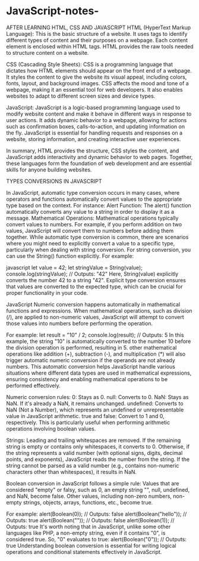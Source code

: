 # JavaScript-notes-

AFTER LEARNING HTML, CSS AND JAVASCRIPT 
HTML (HyperText Markup Language): This is the basic structure of a website. It uses tags to identify different types of content and their purposes on a webpage.
Each content element is enclosed within HTML tags. HTML provides the raw tools needed to structure content on a website.

CSS (Cascading Style Sheets): CSS is a programming language that dictates how HTML elements should appear on the front end of a webpage.
It styles the content to give the website its visual appeal, including colors, fonts, layout, and background images. CSS affects the mood and tone of a webpage,
making it an essential tool for web developers. It also enables websites to adapt to different screen sizes and device types.

JavaScript: JavaScript is a logic-based programming language used to modify website content and make it behave in different ways in response to user actions.
It adds dynamic behavior to a webpage, allowing for actions such as confirmation boxes, calls-to-action, and updating information on the fly.
JavaScript is essential for handling requests and responses on a website, storing information, and creating interactive user experiences.

In summary, HTML provides the structure, CSS styles the content, and JavaScript adds interactivity and dynamic behavior to web pages.
Together, these languages form the foundation of web development and are essential skills for anyone building websites.




TYPES CONVERSIONS IN JAVASCRIPT 

In JavaScript, automatic type conversion occurs in many cases, where operators and functions automatically convert values to the appropriate type based on the context. For instance:
Alert Function: The alert() function automatically converts any value to a string in order to display it as a message.
Mathematical Operations: Mathematical operations typically convert values to numbers. 
For example, if you perform addition on two values, JavaScript will convert them to numbers before adding them together.
While automatic type conversion is common, there are scenarios where you might need to explicitly convert a value to a specific type, particularly when dealing with string conversion.
For string conversion, you can use the String() function explicitly. For example:

javascript
let value = 42;
let stringValue = String(value);
console.log(stringValue); // Outputs: "42"
Here, String(value) explicitly converts the number 42 to a string "42".
Explicit type conversion ensures that values are converted to the expected type, which can be crucial for proper functionality in your code.


JavaScript
Numeric conversion happens automatically in mathematical functions and expressions. When mathematical operations, such as division (/), are applied to non-numeric values,
JavaScript will attempt to convert those values into numbers before performing the operation.

For example:
let result = "10" / 2;
console.log(result); // Outputs: 5
In this example, the string "10" is automatically converted to the number 10 before the division operation is performed, resulting in 5.
other mathematical operations like addition (+), subtraction (-), and multiplication (*) will also trigger automatic numeric conversion if the operands are not already numbers.
This automatic conversion helps JavaScript handle various situations where different data types are used in mathematical expressions, ensuring consistency and enabling mathematical operations to be performed effectively.


Numeric conversion rules:
0: Stays as 0.
null: Converts to 0.
NaN: Stays as NaN. If it's already a NaN, it remains unchanged.
undefined: Converts to NaN (Not a Number), which represents an undefined or unrepresentable value in JavaScript arithmetic.
true and false: Convert to 1 and 0, respectively. This is particularly useful when performing arithmetic operations involving boolean values.

Strings:
Leading and trailing whitespaces are removed.
If the remaining string is empty or contains only whitespaces, it converts to 0.
Otherwise, if the string represents a valid number (with optional signs, digits, decimal points, and exponents), JavaScript reads the number from the string.
If the string cannot be parsed as a valid number (e.g., contains non-numeric characters other than whitespaces), it results in NaN.


Boolean conversion in JavaScript follows a simple rule:
Values that are considered "empty" or falsy, such as 0, an empty string "", null, undefined, and NaN, become false.
Other values, including non-zero numbers, non-empty strings, objects, arrays, functions, etc., become true.

For example:
alert(Boolean(0));       // Outputs: false
alert(Boolean("hello")); // Outputs: true
alert(Boolean(""));      // Outputs: false
alert(Boolean(1));       // Outputs: true
It's worth noting that in JavaScript, unlike some other languages like PHP, a non-empty string, even if it contains "0", is considered true. So, "0" evaluates to true:
alert(Boolean("0"));     // Outputs: true
Understanding boolean conversion is essential for writing logical operations and conditional statements effectively in JavaScript.





